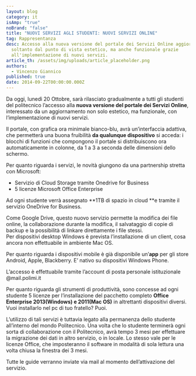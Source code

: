 ```yaml
---
layout: blog
category: it
isAmp: "true"
noBrand: "false"
title: "NUOVI SERVIZI AGLI STUDENTI: NUOVI SERVIZI ONLINE"
tag: Rappresentanza
desc: Accesso alla nuova versione del portale dei Servizi Online aggiornati non
  soltanto dal punto di vista estetico, ma anche funzionale grazie
  all'implementazione di nuovi servizi.
article_th: /assets/img/uploads/article_placeholder.png
authors:
  - Vincenzo Giannico
published: true
date: 2014-09-22T00:00:00.000Z
---
```


Da oggi, lunedì 20 Ottobre, sarà rilasciato gradualmente a tutti gli studenti del politecnico l’accesso alla **nuova versione del portale dei Servizi Online**, interessato da un aggiornamento non solo estetico, ma funzionale, con l’implementazione di nuovi servizi.

Il portale, con grafica ora minimale bianco-blu, avrà un’interfaccia adattiva, che permetterà una buona fruibilità **da qualunque dispositivo** si acceda: i blocchi di funzioni che compongono il portale si distribuiscono ora automaticamente in colonne, da 1 a 3 a seconda delle dimensioni dello schermo.

Per quanto riguarda i servizi, le novità giungono da una partnership stretta con Microsoft:

*   Servizio di Cloud Storage tramite Onedrive for Business
*   5 licenze Microsoft Office Enterprise

Ad ogni studente verrà assegnato **1TB di spazio in cloud **e tramite il servizio OneDrive for Business.

Come Google Drive, questo nuovo servizio permette la modifica dei file online, la collaborazione durante la modifica, il salvataggio di copie di backup e la possibilità di linkare direttamente i file stessi.  
Per dispositivi desktop Windows è prevista l’installazione di un client, cosa ancora non effettuabile in ambiente Mac OS.

Per quanto riguarda i dispositivi mobile è già disponibile un’**app** per gli store Android, Apple, Blackberry. E’ nativo su dispositivi Windows Phone.

L’accesso è effettuabile tramite l’account di posta personale istituzionale @mail.polimi.it

Per quanto riguarda gli strumenti di produttività, sono concesse ad ogni studente 5 licenze per l’installazione del pacchetto completo **Office Enterprise 2013(Windows) e 2011(Mac OS)** in altrettanti dispositivi diversi.   
Vuoi installarlo nel pc di tuo fratello? Puoi. 

L’utilizzo di tali servizi è tuttavia legato alla permanenza dello studente all’interno del mondo Politecnico. Una volta che lo studente terminerà ogni sorta di collaborazione con il Politecnico, avrà tempo 3 mesi per effettuare la migrazione dei dati in altro servizio, o in locale. Lo stesso vale per le licenze Office, che imposteranno il software in modalità di sola lettura una volta chiusa la finestra dei 3 mesi.

Tutte le guide verranno inviate via mail al momento dell’attivazione del servizio.
